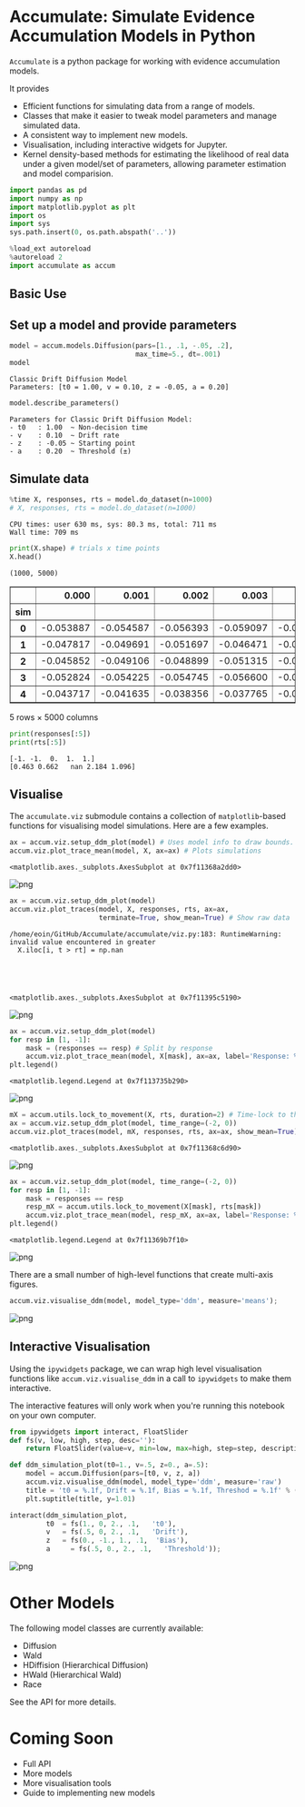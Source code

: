 
# Accumulate: Simulate Evidence Accumulation Models in Python

`Accumulate` is a python package for working with evidence accumulation models.

It provides

- Efficient functions for simulating data from a range of models.
- Classes that make it easier to tweak model parameters and manage simulated data.
- A consistent way to implement new models.
- Visualisation, including interactive widgets for Jupyter.
- Kernel density-based methods for estimating 
  the likelihood of real data under a given model/set of parameters,
  allowing parameter estimation and model comparision.


```python
import pandas as pd
import numpy as np
import matplotlib.pyplot as plt
import os
import sys
sys.path.insert(0, os.path.abspath('..'))
```


```python
%load_ext autoreload
%autoreload 2
import accumulate as accum
```

## Basic Use

## Set up a model and provide parameters


```python
model = accum.models.Diffusion(pars=[1., .1, -.05, .2],
                               max_time=5., dt=.001)
model
```




    Classic Drift Diffusion Model
    Parameters: [t0 = 1.00, v = 0.10, z = -0.05, a = 0.20]




```python
model.describe_parameters()
```

    Parameters for Classic Drift Diffusion Model:
    - t0   : 1.00  ~ Non-decision time
    - v    : 0.10  ~ Drift rate
    - z    : -0.05 ~ Starting point
    - a    : 0.20  ~ Threshold (±)


## Simulate data


```python
%time X, responses, rts = model.do_dataset(n=1000)
# X, responses, rts = model.do_dataset(n=1000)
```

    CPU times: user 630 ms, sys: 80.3 ms, total: 711 ms
    Wall time: 709 ms



```python
print(X.shape) # trials x time points
X.head()
```

    (1000, 5000)





<div>
<style scoped>
    .dataframe tbody tr th:only-of-type {
        vertical-align: middle;
    }

    .dataframe tbody tr th {
        vertical-align: top;
    }

    .dataframe thead th {
        text-align: right;
    }
</style>
<table border="1" class="dataframe">
  <thead>
    <tr style="text-align: right;">
      <th></th>
      <th>0.000</th>
      <th>0.001</th>
      <th>0.002</th>
      <th>0.003</th>
      <th>0.004</th>
      <th>0.005</th>
      <th>0.006</th>
      <th>0.007</th>
      <th>0.008</th>
      <th>0.009</th>
      <th>...</th>
      <th>4.990</th>
      <th>4.991</th>
      <th>4.992</th>
      <th>4.993</th>
      <th>4.994</th>
      <th>4.995</th>
      <th>4.996</th>
      <th>4.997</th>
      <th>4.998</th>
      <th>4.999</th>
    </tr>
    <tr>
      <th>sim</th>
      <th></th>
      <th></th>
      <th></th>
      <th></th>
      <th></th>
      <th></th>
      <th></th>
      <th></th>
      <th></th>
      <th></th>
      <th></th>
      <th></th>
      <th></th>
      <th></th>
      <th></th>
      <th></th>
      <th></th>
      <th></th>
      <th></th>
      <th></th>
      <th></th>
    </tr>
  </thead>
  <tbody>
    <tr>
      <th>0</th>
      <td>-0.053887</td>
      <td>-0.054587</td>
      <td>-0.056393</td>
      <td>-0.059097</td>
      <td>-0.052412</td>
      <td>-0.052823</td>
      <td>-0.054761</td>
      <td>-0.053152</td>
      <td>-0.055076</td>
      <td>-0.051574</td>
      <td>...</td>
      <td>0.241268</td>
      <td>0.241414</td>
      <td>0.240197</td>
      <td>0.240509</td>
      <td>0.239138</td>
      <td>0.243909</td>
      <td>0.245850</td>
      <td>0.250104</td>
      <td>0.248874</td>
      <td>0.249632</td>
    </tr>
    <tr>
      <th>1</th>
      <td>-0.047817</td>
      <td>-0.049691</td>
      <td>-0.051697</td>
      <td>-0.046471</td>
      <td>-0.042671</td>
      <td>-0.041830</td>
      <td>-0.041274</td>
      <td>-0.041914</td>
      <td>-0.043769</td>
      <td>-0.038682</td>
      <td>...</td>
      <td>-0.050676</td>
      <td>-0.048658</td>
      <td>-0.052083</td>
      <td>-0.052283</td>
      <td>-0.045055</td>
      <td>-0.044821</td>
      <td>-0.039403</td>
      <td>-0.045093</td>
      <td>-0.045052</td>
      <td>-0.052308</td>
    </tr>
    <tr>
      <th>2</th>
      <td>-0.045852</td>
      <td>-0.049106</td>
      <td>-0.048899</td>
      <td>-0.051315</td>
      <td>-0.056191</td>
      <td>-0.059246</td>
      <td>-0.060012</td>
      <td>-0.055809</td>
      <td>-0.054743</td>
      <td>-0.057204</td>
      <td>...</td>
      <td>-0.047869</td>
      <td>-0.050322</td>
      <td>-0.054172</td>
      <td>-0.052939</td>
      <td>-0.050586</td>
      <td>-0.045599</td>
      <td>-0.047502</td>
      <td>-0.047992</td>
      <td>-0.045825</td>
      <td>-0.045589</td>
    </tr>
    <tr>
      <th>3</th>
      <td>-0.052824</td>
      <td>-0.054225</td>
      <td>-0.054745</td>
      <td>-0.056600</td>
      <td>-0.062956</td>
      <td>-0.058086</td>
      <td>-0.054878</td>
      <td>-0.052510</td>
      <td>-0.049887</td>
      <td>-0.047209</td>
      <td>...</td>
      <td>0.602833</td>
      <td>0.605076</td>
      <td>0.610388</td>
      <td>0.615458</td>
      <td>0.619945</td>
      <td>0.615715</td>
      <td>0.618613</td>
      <td>0.614861</td>
      <td>0.613774</td>
      <td>0.614820</td>
    </tr>
    <tr>
      <th>4</th>
      <td>-0.043717</td>
      <td>-0.041635</td>
      <td>-0.038356</td>
      <td>-0.037765</td>
      <td>-0.035519</td>
      <td>-0.032939</td>
      <td>-0.034385</td>
      <td>-0.029513</td>
      <td>-0.031270</td>
      <td>-0.033759</td>
      <td>...</td>
      <td>0.709191</td>
      <td>0.708036</td>
      <td>0.712997</td>
      <td>0.715978</td>
      <td>0.716665</td>
      <td>0.716361</td>
      <td>0.716806</td>
      <td>0.720303</td>
      <td>0.720192</td>
      <td>0.722609</td>
    </tr>
  </tbody>
</table>
<p>5 rows × 5000 columns</p>
</div>




```python
print(responses[:5]) 
print(rts[:5])
```

    [-1. -1.  0.  1.  1.]
    [0.463 0.662   nan 2.184 1.096]


## Visualise

The `accumulate.viz` submodule contains a collection of `matplotlib`-based functions for visualising model simulations. Here are a few examples.


```python
ax = accum.viz.setup_ddm_plot(model) # Uses model info to draw bounds.
accum.viz.plot_trace_mean(model, X, ax=ax) # Plots simulations
```




    <matplotlib.axes._subplots.AxesSubplot at 0x7f11368a2dd0>




![png](./README_files/README_13_1.png)



```python
ax = accum.viz.setup_ddm_plot(model)
accum.viz.plot_traces(model, X, responses, rts, ax=ax, 
                      terminate=True, show_mean=True) # Show raw data
```

    /home/eoin/GitHub/Accumulate/accumulate/viz.py:183: RuntimeWarning: invalid value encountered in greater
      X.iloc[i, t > rt] = np.nan





    <matplotlib.axes._subplots.AxesSubplot at 0x7f11395c5190>




![png](./README_files/README_14_2.png)



```python
ax = accum.viz.setup_ddm_plot(model)
for resp in [1, -1]:
    mask = (responses == resp) # Split by response
    accum.viz.plot_trace_mean(model, X[mask], ax=ax, label='Response: %i' % resp)
plt.legend()
```




    <matplotlib.legend.Legend at 0x7f113735b290>




![png](./README_files/README_15_1.png)



```python
mX = accum.utils.lock_to_movement(X, rts, duration=2) # Time-lock to threshold crossing
ax = accum.viz.setup_ddm_plot(model, time_range=(-2, 0))
accum.viz.plot_traces(model, mX, responses, rts, ax=ax, show_mean=True)
```




    <matplotlib.axes._subplots.AxesSubplot at 0x7f11368c6d90>




![png](./README_files/README_16_1.png)



```python
ax = accum.viz.setup_ddm_plot(model, time_range=(-2, 0))
for resp in [1, -1]:
    mask = responses == resp
    resp_mX = accum.utils.lock_to_movement(X[mask], rts[mask])
    accum.viz.plot_trace_mean(model, resp_mX, ax=ax, label='Response: %i' % resp)
plt.legend()
```




    <matplotlib.legend.Legend at 0x7f11369b7f10>




![png](./README_files/README_17_1.png)


There are a small number of high-level functions that create multi-axis figures.


```python
accum.viz.visualise_ddm(model, model_type='ddm', measure='means');
```


![png](./README_files/README_19_0.png)


## Interactive Visualisation

Using the `ipywidgets` package, we can wrap high level visualisation functions like `accum.viz.visualise_ddm` in a call to `ipywidgets` to make them interactive.

The interactive features will only work when you're running this notebook on your own computer.


```python
from ipywidgets import interact, FloatSlider
def fs(v, low, high, step, desc=''):
    return FloatSlider(value=v, min=low, max=high, step=step, description=desc, continuous_update=False)

def ddm_simulation_plot(t0=1., v=.5, z=0., a=.5):
    model = accum.Diffusion(pars=[t0, v, z, a])
    accum.viz.visualise_ddm(model, model_type='ddm', measure='raw')
    title = 't0 = %.1f, Drift = %.1f, Bias = %.1f, Threshod = %.1f' % (t0, v, z, a)
    plt.suptitle(title, y=1.01)

interact(ddm_simulation_plot,
         t0  = fs(1., 0, 2., .1,   't0'),
         v   = fs(.5, 0, 2., .1,   'Drift'),
         z   = fs(0., -1., 1., .1,  'Bias'),
         a     = fs(.5, 0., 2., .1,   'Threshold'));
```

![png](./README_files/interactive.gif)


# Other Models

The following model classes are currently available:

- Diffusion
- Wald
- HDiffision (Hierarchical Diffusion)
- HWald (Hierarchical Wald)
- Race

See the API for more details.

# Coming Soon

- Full API
- More models
- More visualisation tools
- Guide to implementing new models
